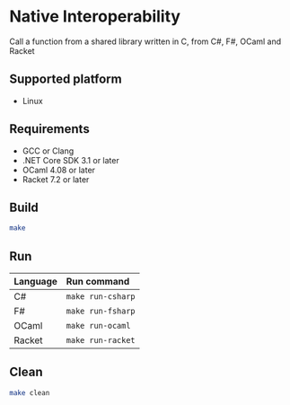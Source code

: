 # Native Interoperability

Call a function from a shared library written in C, from C#, F#, OCaml and Racket

## Supported platform

- Linux

## Requirements

- GCC or Clang
- .NET Core SDK 3.1 or later
- OCaml 4.08 or later
- Racket 7.2 or later

## Build

```bash
make
```

## Run

| Language | Run command |
| :--- | :--- |
| C# | `make run-csharp` |
| F# | `make run-fsharp` |
| OCaml | `make run-ocaml` |
| Racket | `make run-racket` |

## Clean

```bash
make clean
```
